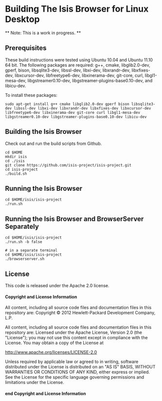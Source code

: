 # Building The Isis Browser for Linux Desktop

** Note: This is a work in progress. **

## Prerequisites

These build instructions were tested using Ubuntu 10.04 and Ubuntu 11.10 64 bit.
The following packages are required: g++, cmake, libglib2.0-dev, gperf, bison,
libsqlite3-dev, libssl-dev, libxi-dev, libxrandr-dev, libxfixes-dev, libxcursor-dev,
libfreetype6-dev, libxinerama-dev, git-core, curl, libgl1-mesa-dev, libgstreamer0.10-dev,
libgstreamer-plugins-base0.10-dev, and libicu-dev.


To install these packages:

    sudo apt-get install g++ cmake libglib2.0-dev gperf bison libsqlite3-dev libssl-dev libxi-dev libxrandr-dev libxfixes-dev libxcursor-dev libfreetype6-dev libxinerama-dev git-core curl libgl1-mesa-dev libgstreamer0.10-dev libgstreamer-plugins-base0.10-dev libicu-dev

## Building the Isis Browser

Check out and run the build scripts from Github.

    cd $HOME
    mkdir isis
    cd ./isis
    git clone https://github.com/isis-project/isis-project.git
    cd isis-project
    ./build.sh 

## Running the Isis Browser

    cd $HOME/isis/isis-project
    ./run.sh

## Running the Isis Browser and BrowserServer Separately

    cd $HOME/isis/isis-project
    ./run.sh -b false

    # in a separate terminal
    cd $HOME/isis/isis-project
    ./browserserver.sh

License
-------
This code is released under the Apache 2.0 license.

#### Copyright and License Information

All content, including all source code files and documentation files in this repository are:
Copyright &copy; 2012 Hewlett-Packard Development Company, L.P.

All content, including all source code files and documentation files in this repository are:
Licensed under the Apache License, Version 2.0 (the "License");
you may not use this content except in compliance with the License.
You may obtain a copy of the License at

http://www.apache.org/licenses/LICENSE-2.0

Unless required by applicable law or agreed to in writing, software
distributed under the License is distributed on an "AS IS" BASIS,
WITHOUT WARRANTIES OR CONDITIONS OF ANY KIND, either express or implied.
See the License for the specific language governing permissions and
limitations under the License.

#### end Copyright and License Information
